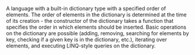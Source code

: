 A language with a built-in dictionary type with a specified order of elements. The order of elements in the dictionary is determined at the time of its creation - the constructor of the dictionary takes a function that specifies the order in which elements should be inserted. Basic operations on the dictionary are possible (adding, removing, searching for elements by key, checking if a given key is in the dictionary, etc.), iterating over elements, and executing LINQ-style queries on the dictionary.